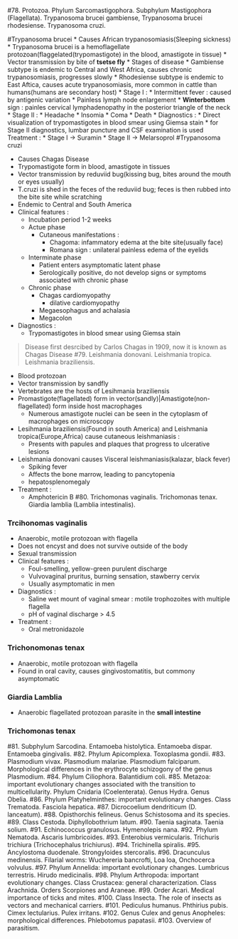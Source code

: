 #78. Protozoa. Phylum Sarcomastigophora. Subphylum Mastigophora (Flagellata). Trypanosoma brucei gambiense, Trypanosoma brucei rhodesiense. Trypanosoma cruzi.

#Trypanosoma brucei
    * Causes African trypanosomiasis(Sleeping sickness)
    * Trypanosoma brucei is a hemoflagellate protozoan(flaggelated(trypomastigote) in the blood, amastigote in tissue)
    * Vector transmission by bite of **tsetse fly**
    * Stages of disease 
    * Gambiense subtype is endemic to Central and West Africa, causes chronic trypanosomiasis, progresses slowly
    * Rhodesiense subtype is endemic to East Aftica, causes acute trypanosomiasis, more common in cattle than humans(humans are secondary host)
        * Stage I :
            * Intermittent fever : caused by antigenic variation 
            * Painless lymph node enlargement 
            * **Winterbottom** sign : painles cervical lymphadenopathy in the posterior triangle of the neck
        * Stage II :
            * Headache
            * Insomia
            * Coma
            * Death
    * Diagnostics :
        * Direct visualization of trypomastigotes in blood smear using Giemsa stain 
        * for Stage II diagnostics, lumbar puncture and CSF examination is used 
    Treatment : 
        * Stage I -> Suramin
        * Stage II -> Melarsoprol 
#Trypanosoma cruzi 
* Causes Chagas Disease 
* Trypomastigote form in blood, amastigote in tissues
* Vector transmission by reduviid bug(kissing bug, bites around the mouth or eyes usually)
* T.cruzi is shed in the feces of the reduviid bug; feces is then rubbed into the bite site while scratching
* Endemic to Central and South America
* Clinical features : 
    * Incubation period 1-2 weeks
    * Actue phase 
        * Cutaneous manifestations : 
            * Chagoma: infammatory edema at the bite site(usually face)
            * Romana sign : unilateral painless edema of the eyelids
    * Interminate phase 
        * Patient enters asymptomatic latent phase 
        * Serologically positive, do not develop signs or symptoms associated with chronic phase 
    * Chronic phase 
        * Chagas cardiomyopathy 
            * dilative cardiomyopathy 
        * Megaesophagus and achalasia
        * Megacolon
* Diagnostics : 
    * Trypomastigotes in blood smear using Giemsa stain
> Disease first desrcibed by Carlos Chagas in 1909, now it is known as Chagas Disease 
#79. Leishmania donovani. Leishmania tropica. Leishmania braziliensis.
* Blood protozoan
* Vector transmission by sandfly 
* Vertebrates are the hosts of Lesihmania braziliensis 
* Promastigote(flagellated) form in vector(sandly)|Amastigote(non-flagellated) form inside host macrophages
    * Numerous amastigote nuclei can be seen in the cytoplasm of macrophages on microscopy
* Lesihmania braziliensis(Found in south America) and Leishmania tropica(Europe,Africa) cause cutaneous leishmaniasis :
    * Presents with papules and plaques that progress to ulcerative lesions 
* Leishmania donovani causes Visceral leishmaniasis(kalazar, black fever)
    * Spiking fever
    * Affects the bone marrow, leading to pancytopenia
    * hepatosplenomegaly 
* Treatment : 
    * Amphotericin B 
#80. Trichomonas vaginalis. Trichomonas tenax. Giardia lamblia (Lamblia intestinalis).

### Trcihonomas vaginalis 
* Anaerobic, motile protozoan with flagella
* Does not encyst and does not survive outside of the body 
* Sexual transmission 
* Clinical features : 
    * Foul-smelling, yellow-green purulent discharge 
    * Vulvovaginal pruritus, burning sensation, stawberry cervix 
    * Usually asymptomatic in men
* Diagnostics : 
    * Saline wet mount of vaginal smear : motile trophozoites with multiple flagella
    * pH of vaginal discharge > 4.5
* Treatment : 
    * Oral metronidazole 
### Trichonomonas tenax 
* Anaerobic, motile protozoan with flagella
* Found in oral cavity, causes gingivostomatitis, but commony asymptomatic 
### Giardia Lamblia 
* Anaerobic flagellated protozoan parasite in the **small intestine**
### Trichomonas tenax 
#81. Subphylum Sarcodina. Entamoeba histolytica. Entamoeba dispar. Entamoeba gingivalis.
#82. Phylum Apicomplexa. Toxoplasma gondii.
#83. Plasmodium vivax. Plasmodium malariae. Plasmodium falciparum. Morphological differences in
the erythrocyte schizogony of the genus Plasmodium.
#84. Phylum Ciliophora. Balantidium coli.
#85. Metazoa: important evolutionary changes associated with the transition to multicellularity.
Phylum Cnidaria (Coelenterata). Genus Hydra. Genus Obelia.
#86. Phylum Platyhelminthes: important evolutionary changes. Class Trematoda. Fasciola hepatica.
#87. Dicrocoelium dendriticum (D. lanceatum).
#88. Opisthorchis felineus. Genus Schistosoma and its species.
#89. Class Cestoda. Diphyllobothrium latum.
#90. Taenia saginata. Taenia solium.
#91. Echinococcus granulosus. Hymenolepis nana.
#92. Phylum Nematoda. Ascaris lumbricoides.
#93. Enterobius vermicularis. Trichuris trichiura (Trichocephalus trichiurus).
#94. Trichinella spiralis.
#95. Ancylostoma duodenale. Strongyloides stercoralis.
#96. Dracunculus medinensis. Filarial worms: Wuchereria bancrofti, Loa loa, Onchocerca volvulus.
#97. Phylum Annelida: important evolutionary changes. Lumbricus terrestris. Hirudo medicinalis.
#98. Phylum Arthropoda: important evolutionary changes. Class Crustacea: general characterization.
Class Arachnida. Orders Scorpiones and Araneae.
#99. Order Acari. Medical importance of ticks and mites.
#100. Class Insecta. The role of insects as vectors and mechanical carriers.
#101. Pediculus humanus. Phthirius pubis. Cimex lectularius. Pulex irritans.
#102. Genus Culex and genus Anopheles: morphological differences. Phlebotomus papatasii.
#103. Overview of parasitism.
